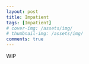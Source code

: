 ```yaml
---
layout: post
title: Impatient
tags: [Impatient]
# cover-img: /assets/img/
# thumbnail-img: /assets/img/
comments: true
---
```

WIP
